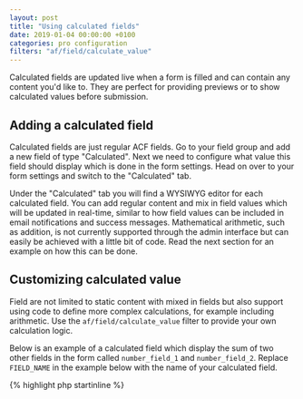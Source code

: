 ```yaml
---
layout: post
title: "Using calculated fields"
date: 2019-01-04 00:00:00 +0100
categories: pro configuration
filters: "af/field/calculate_value"
---
```


Calculated fields are updated live when a form is filled and can contain any content you'd like to. They are perfect for providing previews or to show calculated values before submission.

## Adding a calculated field

Calculated fields are just regular ACF fields. Go to your field group and add a new field of type "Calculated". Next we need to configure what value this field should display which is done in the form settings. Head on over to your form settings and switch to the "Calculated" tab.

Under the "Calculated" tab you will find a WYSIWYG editor for each calculated field. You can add regular content and mix in field values which will be updated in real-time, similar to how field values can be included in email notifications and success messages. Mathematical arithmetic, such as addition, is not currently supported through the admin interface but can easily be achieved with a little bit of code. Read the next section for an example on how this can be done.

## Customizing calculated value

Field are not limited to static content with mixed in fields but also support using code to define more complex calculations, for example including arithmetic. Use the `af/field/calculate_value` filter to provide your own calculation logic.

Below is an example of a calculated field which display the sum of two other fields in the form called `number_field_1` and `number_field_2`. Replace `FIELD_NAME` in the example below with the name of your calculated field.

{% highlight php startinline %}
<?php

function calculated_field_value() {
  // Get field values (these will be updated in real-time)
  $val1 = af_get_field( 'number_field_1' );
  $val2 = af_get_field( 'number_field_2' );

  // Calculate the sum of the current field values
  $sum = $val1 + $val2;

  // Display the sum in the calculated field
  return 'Sum: ' . $sum;
}
add_filter( 'af/field/calculate_value/name=FIELD_NAME', 'calculated_field_value', 10, 0 );

{% endhighlight %}

## Extending calculated fields with Javascript

Using the ACF Javascript API the behaviour of calculated fields can be customized. The `af/field/calculated/value_updated` is triggered when a calculated field is updated and can be used to when you want to do use the calculated value for something more than just the field.

{% highlight js startinline %}

// Intercept the rendered calculated field and insert the markup
// into an element with the id `#preview-container`
acf.addAction( 'af/field/calculated/value_updated/name=FIELD_NAME', function( value, field, form ) {
  $('#preview-container').html(value);
});

{% endhighlight %}

If you want to cause an update of a calculated field you can use trigger the `af/field/calculated/update_value`. This is convenient for example when you want to update a calculated field when the user interacts with something outside the form.

{% highlight js startinline %}
// This is the simplest format available and will trigger the update for 
// all calculated fields on the page
acf.doAction( 'af/field/calculated/update_value' );

// You may target specific fields by field name
acf.doAction( 'af/field/calculated/update_value/name=FIELD_NAME' );

// You may also target specific fields by field key
acf.doAction( 'af/field/calculated/update_value/key=FIELD_KEY' );
{% endhighlight %}